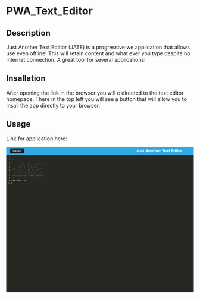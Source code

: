 # PWA_Text_Editor

## Description
Just Another Text Editior (JATE) is a progressive we application that allows use even offline! This will retain content and what ever you type despite no internet connection. A great tool for several applications!

## Insallation
After opening the link in the browser you will e directed to the text editor homepage. There in the top left you will see a button that will allow you to insall the app directly to your browser. 

## Usage
Link for application here:

![pwa-text-app](./images/pwa-text-editor%20screenshot.png)